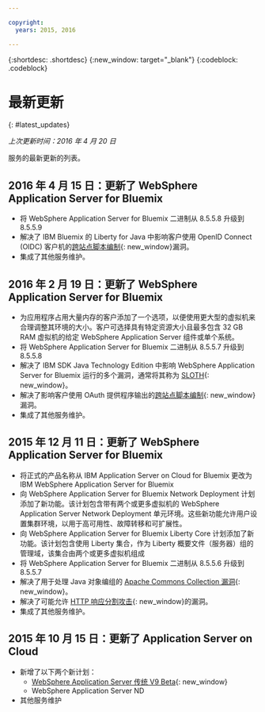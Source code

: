 ```yaml
---

copyright:
  years: 2015, 2016

---
```


{:shortdesc: .shortdesc}
{:new_window: target="_blank"}
{:codeblock: .codeblock}

# 最新更新
{: #latest_updates}

*上次更新时间：2016 年 4 月 20 日*

服务的最新更新的列表。

## 2016 年 4 月 15 日：更新了 WebSphere Application Server for Bluemix

* 将 WebSphere Application Server for Bluemix 二进制从 8.5.5.8 升级到 8.5.5.9
* 解决了 IBM Bluemix 的 Liberty for Java 中影响客户使用 OpenID Connect (OIDC) 客户机的[跨站点脚本编制](http://www-01.ibm.com/support/docview.wss?uid=swg21981221){: new_window}漏洞。
* 集成了其他服务维护。

## 2016 年 2 月 19 日：更新了 WebSphere Application Server for Bluemix
* 为应用程序占用大量内存的客户添加了一个选项，以便使用更大型的虚拟机来合理调整其环境的大小。客户可选择具有特定资源大小且最多包含 32 GB RAM 虚拟机的给定 WebSphere Application Server 组件或单个系统。
* 将 WebSphere Application Server for Bluemix 二进制从 8.5.5.7 升级到 8.5.5.8
* 解决了 IBM SDK Java Technology Edition 中影响 WebSphere Application Server for Bluemix 运行的多个漏洞，通常将其称为 [SLOTH](http://www-01.ibm.com/support/docview.wss?uid=swg21977244){: new_window}。
* 解决了影响客户使用 OAuth 提供程序输出的[跨站点脚本编制](http://www-01.ibm.com/support/docview.wss?uid=swg21976337){: new_window}漏洞。
* 集成了其他服务维护。

## 2015 年 12 月 11 日：更新了 WebSphere Application Server for Bluemix
* 将正式的产品名称从 IBM Application Server on Cloud for Bluemix 更改为 IBM WebSphere Application Server for Bluemix
* 向 WebSphere Application Server for Bluemix Network Deployment 计划添加了新功能。该计划包含带有两个或更多虚拟机的 WebSphere Application Server Network Deployment 单元环境。这些新功能允许用户设置集群环境，以用于高可用性、故障转移和可扩展性。
* 向 WebSphere Application Server for Bluemix Liberty Core 计划添加了新功能。该计划包含使用 Liberty 集合，作为 Liberty 概要文件（服务器）组的管理域，该集合由两个或更多虚拟机组成
* 将 WebSphere Application Server for Bluemix 二进制从 8.5.5.6 升级到 8.5.5.7
* 解决了用于处理 Java 对象编组的 [Apache Commons Collection 漏洞](https://www.us-cert.gov/ncas/current-activity/2015/11/13/Apache-Commons-Collections-Java-Library-Vulnerability){: new_window}。
* 解决了可能允许 [HTTP 响应分割攻击](http://www-01.ibm.com/support/docview.wss?uid=swg21972254){: new_window}的漏洞。
* 集成了其他服务维护。

## 2015 年 10 月 15 日：更新了 Application Server on Cloud
* 新增了以下两个新计划：
  * [WebSphere Application Server 传统 V9 Beta](https://www-01.ibm.com/marketing/iwm/iwmdocs/web/cc/earlyprograms/websphere.shtml){: new_window}
  * WebSphere Application Server ND
* 其他服务维护
